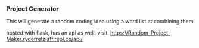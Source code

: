 ### Project Generator ###

This will generate a random coding idea using a word list at combining them

hosted with flask, has an api as well.
visit: https://Random-Project-Maker.ryderretzlaff.repl.co/api/
